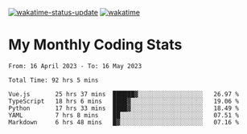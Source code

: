 [![wakatime-status-update](https://github.com/noopurphalak/noopurphalak/workflows/wakatime-status-update/badge.svg)](https://github.com/noopurphalak/noopurphalak/actions/workflows/main.yml)
[![wakatime](https://wakatime.com/badge/user/80ace140-ef40-4fdd-b8ed-f3be3d2e1aea.svg)](https://wakatime.com/@80ace140-ef40-4fdd-b8ed-f3be3d2e1aea)

# My Monthly Coding Stats

<!--START_SECTION:waka-->

```text
From: 16 April 2023 - To: 16 May 2023

Total Time: 92 hrs 5 mins

Vue.js       25 hrs 37 mins  ██████▓░░░░░░░░░░░░░░░░░░   26.97 %
TypeScript   18 hrs 6 mins   ████▓░░░░░░░░░░░░░░░░░░░░   19.06 %
Python       17 hrs 33 mins  ████▓░░░░░░░░░░░░░░░░░░░░   18.49 %
YAML         7 hrs 8 mins    ██░░░░░░░░░░░░░░░░░░░░░░░   07.51 %
Markdown     6 hrs 48 mins   █▓░░░░░░░░░░░░░░░░░░░░░░░   07.16 %
```

<!--END_SECTION:waka-->
